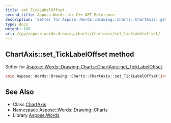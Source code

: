 ```yaml
---
title: set_TickLabelOffset
second_title: Aspose.Words for C++ API Reference
description: 'Setter for Aspose::Words::Drawing::Charts::ChartAxis::get_TickLabelOffset.'
type: docs
weight: 638
url: /cpp/aspose.words.drawing.charts/chartaxis/set_ticklabeloffset/
---
```

## ChartAxis::set_TickLabelOffset method


Setter for [Aspose::Words::Drawing::Charts::ChartAxis::get_TickLabelOffset](../get_ticklabeloffset/).

```cpp
void Aspose::Words::Drawing::Charts::ChartAxis::set_TickLabelOffset(int32_t value)
```

## See Also

* Class [ChartAxis](../)
* Namespace [Aspose::Words::Drawing::Charts](../../)
* Library [Aspose.Words](../../../)
